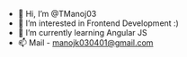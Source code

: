 - 👋 Hi, I’m @TManoj03
- 👀 I’m interested in Frontend Development :)
- 🌱 I’m currently learning Angular JS
- 📫 Mail - manojk030401@gmail.com

<!---
TManoj03/TManoj03 is a ✨ special ✨ repository because its `README.md` (this file) appears on your GitHub profile.
You can click the Preview link to take a look at your changes.
--->
